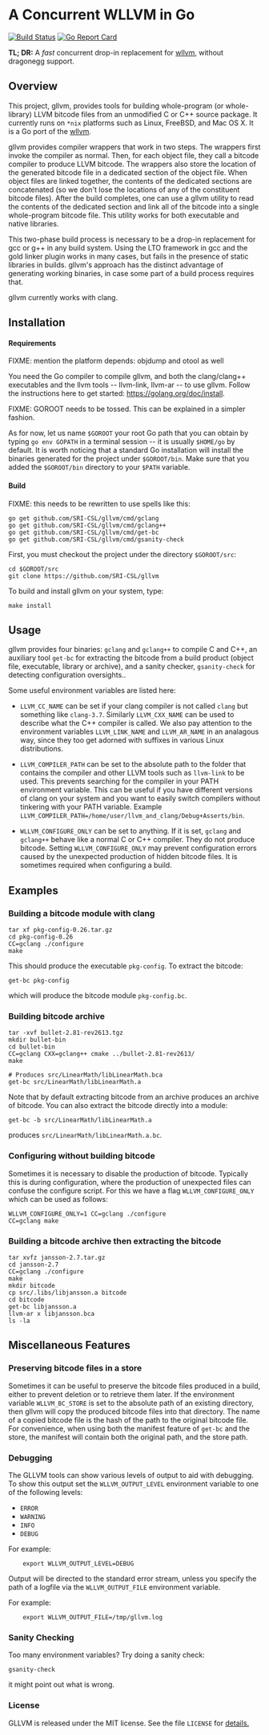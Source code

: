 # A Concurrent WLLVM in Go

[![Build Status](https://travis-ci.org/SRI-CSL/gllvm.svg?branch=master)](https://travis-ci.org/SRI-CSL/gllvm)
[![Go Report Card](https://goreportcard.com/badge/github.com/SRI-CSL/gllvm)](https://goreportcard.com/report/github.com/SRI-CSL/gllvm)

**TL; DR:**  A *fast* concurrent drop-in replacement for [wllvm](https://github.com/SRI-CSL/whole-program-llvm), without dragonegg support.


## Overview


This project, gllvm, provides tools for building whole-program (or
whole-library) LLVM bitcode files from an unmodified C or C++
source package. It currently runs on `*nix` platforms such as Linux,
FreeBSD, and Mac OS X. It is a Go port of the [wllvm](https://github.com/SRI-CSL/whole-program-llvm).

gllvm provides compiler wrappers that work in two
steps. The wrappers first invoke the compiler as normal. Then, for
each object file, they call a bitcode compiler to produce LLVM
bitcode. The wrappers also store the location of the generated bitcode
file in a dedicated section of the object file.  When object files are
linked together, the contents of the dedicated sections are
concatenated (so we don't lose the locations of any of the constituent
bitcode files). After the build completes, one can use a gllvm
utility to read the contents of the dedicated section and link all of
the bitcode into a single whole-program bitcode file. This utility
works for both executable and native libraries.

This two-phase build process is necessary to be a drop-in replacement
for gcc or g++ in any build system.  Using the LTO framework in gcc
and the gold linker plugin works in many cases, but fails in the
presence of static libraries in builds.  gllvm's approach has the
distinct advantage of generating working binaries, in case some part
of a build process requires that.

gllvm currently works with clang.

## Installation


#### Requirements

FIXME: mention the platform depends: objdump and otool as well

You need the Go compiler to compile gllvm, and both the clang/clang++
executables and the llvm tools -- llvm-link, llvm-ar -- to use gllvm. Follow
the instructions here to get started: https://golang.org/doc/install.

FIXME: GOROOT needs to be tossed. This can be explained in a simpler fashion.

As for now, let us name `$GOROOT` your root Go path that you can obtain by
typing `go env GOPATH` in a terminal session -- it is usually `$HOME/go`
by default. It is worth noticing that a standard Go installation will install
the binaries generated for the project under `$GOROOT/bin`. Make sure that you
added the `$GOROOT/bin` directory to your `$PATH` variable.

#### Build

FIXME: this needs to be rewritten to use spells like this:
```
go get github.com/SRI-CSL/gllvm/cmd/gclang
go get github.com/SRI-CSL/gllvm/cmd/gclang++
go get github.com/SRI-CSL/gllvm/cmd/get-bc
go get github.com/SRI-CSL/gllvm/cmd/gsanity-check
```

First, you must checkout the project under the directory `$GOROOT/src`:
```
cd $GOROOT/src
git clone https://github.com/SRI-CSL/gllvm
```

To build and install gllvm on your system, type:
```
make install
```

## Usage

gllvm provides four binaries: `gclang` and
`gclang++` to compile C and C++, an auxiliary tool `get-bc` for
extracting the bitcode from a build product (object file, executable, library
or archive), and a sanity checker, `gsanity-check` for detecting configuration oversights..

Some useful environment variables are listed here:

 * `LLVM_CC_NAME` can be set if your clang compiler is not called `clang` but
    something like `clang-3.7`. Similarly `LLVM_CXX_NAME` can be used to
    describe what the C++ compiler is called. We also pay attention to the
    environment  variables `LLVM_LINK_NAME` and `LLVM_AR_NAME` in an
    analagous way, since they too get adorned with suffixes in various Linux
    distributions.

 * `LLVM_COMPILER_PATH` can be set to the absolute path to the folder that
   contains the compiler and other LLVM tools such as `llvm-link` to be used.
   This prevents searching for the compiler in your PATH environment variable.
   This can be useful if you have different versions of clang on your system
   and you want to easily switch compilers without tinkering with your PATH
   variable.
   Example `LLVM_COMPILER_PATH=/home/user/llvm_and_clang/Debug+Asserts/bin`.

* `WLLVM_CONFIGURE_ONLY` can be set to anything. If it is set, `gclang`
   and `gclang++` behave like a normal C or C++ compiler. They do not
   produce bitcode. Setting `WLLVM_CONFIGURE_ONLY` may prevent configuration
   errors caused by the unexpected production of hidden bitcode files. It is
   sometimes required when configuring a build.

## Examples

### Building a bitcode module with clang


```
tar xf pkg-config-0.26.tar.gz
cd pkg-config-0.26
CC=gclang ./configure
make
```

This should produce the executable `pkg-config`. To extract the bitcode:
```
get-bc pkg-config
```

which will produce the bitcode module `pkg-config.bc`.


### Building bitcode archive

```
tar -xvf bullet-2.81-rev2613.tgz
mkdir bullet-bin
cd bullet-bin
CC=gclang CXX=gclang++ cmake ../bullet-2.81-rev2613/
make

# Produces src/LinearMath/libLinearMath.bca
get-bc src/LinearMath/libLinearMath.a
```

Note that by default extracting bitcode from an archive produces an archive of
bitcode. You can also extract the bitcode directly into a module:
```
get-bc -b src/LinearMath/libLinearMath.a
```
produces `src/LinearMath/libLinearMath.a.bc`.


### Configuring without building bitcode

Sometimes it is necessary to disable the production of bitcode. Typically this
is during configuration, where the production of unexpected files can confuse
the configure script. For this we have a flag `WLLVM_CONFIGURE_ONLY` which
can be used as follows:
```
WLLVM_CONFIGURE_ONLY=1 CC=gclang ./configure
CC=gclang make
```


### Building a bitcode archive then extracting the bitcode

```
tar xvfz jansson-2.7.tar.gz
cd jansson-2.7
CC=gclang ./configure
make
mkdir bitcode
cp src/.libs/libjansson.a bitcode
cd bitcode
get-bc libjansson.a
llvm-ar x libjansson.bca
ls -la
```

## Miscellaneous Features

### Preserving bitcode files in a store

Sometimes it can be useful to preserve the bitcode files produced in a
build, either to prevent deletion or to retrieve them later. If the
environment variable `WLLVM_BC_STORE` is set to the absolute path of
an existing directory, then gllvm will copy the produced bitcode files
into that directory. The name of a copied bitcode file is the hash of the path
to the original bitcode file. For convenience, when using both the manifest
feature of `get-bc` and the store, the manifest will contain both the
original path, and the store path.


### Debugging


The GLLVM tools can show various levels of output to aid with debugging.
To show this output set the `WLLVM_OUTPUT_LEVEL` environment
variable to one of the following levels:

 * `ERROR`
 * `WARNING`
 * `INFO`
 * `DEBUG`

For example:
```
    export WLLVM_OUTPUT_LEVEL=DEBUG
```
Output will be directed to the standard error stream, unless you specify the
path of a logfile via the `WLLVM_OUTPUT_FILE` environment variable.

For example:
```
    export WLLVM_OUTPUT_FILE=/tmp/gllvm.log
```
### Sanity Checking

Too many environment variables? Try doing a sanity check:

```
gsanity-check
```
it might point out what is wrong.


### License

GLLVM is released under the MIT license. See the file `LICENSE` for [details.](LICENSE)
